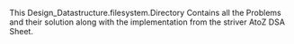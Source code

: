 This Design_Datastructure.filesystem.Directory Contains all the Problems and their solution along with the implementation from the striver AtoZ DSA Sheet.
